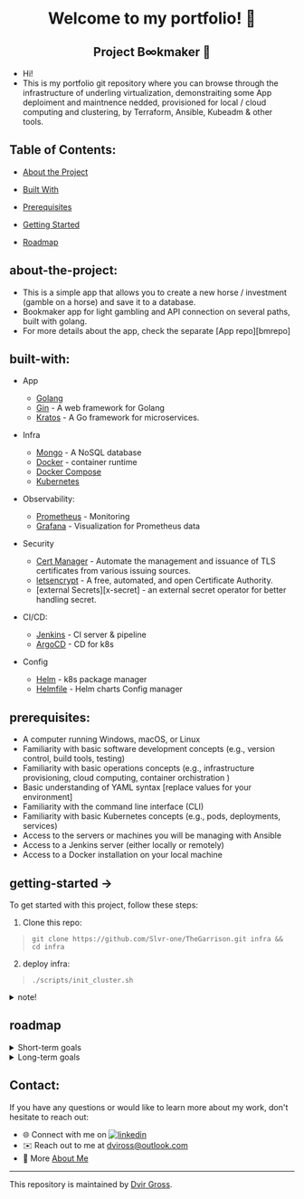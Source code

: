 <div align="center">

# Welcome to my portfolio! 👋

## Project B∞kmaker 📖

</div>

* Hi! 
* This is my portfolio git repository where you can browse through the infrastructure of underling virtualization, demonstraiting some App deploiment and maintnence nedded, provisioned for local / cloud computing and clustering, by Terraform, Ansible, Kubeadm & other tools.

## Table of Contents:

* [About the Project](#about-the-project)
* [Built With](#built-with)

* [Prerequisites](#prerequisites)
* [Getting Started](#getting-started)
* [Roadmap](#roadmap)


## about-the-project:
* This is a simple app that allows you to create a new horse / investment (gamble on a horse) and save it to a database.
* Bookmaker app for light gambling and API connection on several paths, built with golang.
* For more details about the app, check the separate [App repo][bmrepo]


## built-with:
* App
  * [Golang][go] 
  * [Gin][gin] - A web framework for Golang
  * [Kratos][kratos] - A Go framework for microservices.
  <!-- * [Gorm](https://gorm.io/) -->
  <!-- * [JWT](https://jwt.io/) -->
* Infra 
  * [Mongo][mongo-go-d] - A NoSQL database
  * [Docker][docker] - container runtime
  * [Docker Compose][docker-compose]
  * [Kubernetes][k8s]
* Observability:
  * [Prometheus][prome] - Monitoring
  * [Grafana][grafana] - Visualization for Prometheus data
  <!-- * [ELK Stack][elk] - A monitoring system that is known for its ease of use and scalability. -->
* Security
  * [Cert Manager][cert-manager] - Automate the management and issuance of TLS certificates from various issuing sources.
  * [letsencrypt][letsencrypt] - A free, automated, and open Certificate Authority.
  <!-- * [Traefik][traefik] - A modern HTTP reverse proxy and load balancer made to deploy microservices with ease. -->
  <!-- * [Keycloak][keycloak] - A modern identity and access management solution. -->
  * [external Secrets][x-secret] - an external secret operator for better handling secret.

* CI/CD:
  * [Jenkins][jenkins] - CI server & pipeline
  * [ArgoCD][argocd] - CD for k8s
  <!-- * [ArgoCD Image Updater](https://github.com/argoproj-labs/argocd-image-updater) -->
  <!-- * [ArgoCD Notifications](https://argoproj-labs.github.io/argocd-notifications/) -->
* Config
  <!-- * [Kustomize][kusto] - Customizing k8s configurations -->
  * [Helm][helm] - k8s package manager
  <!-- * [Ansible][ansible] - Configuration management tool -->
  * [Helmfile][helmf] - Helm charts Config manager

    
## prerequisites:
<!-- TODO -->
* A computer running Windows, macOS, or Linux
* Familiarity with basic software development concepts (e.g., version control, build tools, testing)
* Familiarity with basic operations concepts (e.g., infrastructure provisioning, cloud computing, container orchistration )
* Basic understanding of YAML syntax [replace values for your environment]
* Familiarity with the command line interface (CLI)
* Familiarity with basic Kubernetes concepts (e.g., pods, deployments, services)
* Access to the servers or machines you will be managing with Ansible
* Access to a Jenkins server (either locally or remotely)
* Access to a Docker installation on your local machine
<!-- * Familiarity with basic Jenkins concepts (e.g., pipelines, jobs, agents) -->
<!-- * Basic understanding of programming concepts (e.g., variables, functions, control flow) -->
<!-- * Access to a Kubernetes cluster (e.g., Minikube, GKE, EKS) -->
<!-- - Familiarity with golang syntax and concepts -->
<!-- - Basic understanding of object-oriented programming -->

## getting-started -> 
<!-- TODO -->
To get started with this project, follow these steps:
1. Clone this repo: 
> `git clone https://github.com/Slvr-one/TheGarrison.git infra && cd infra`
2. deploy infra:
> `./scripts/init_cluster.sh`
<!-- 3. config infra:
> `./scripts/config_cluster.sh` -->
<details>
<summary>note!</summary>
[make sure to set vars in the scripts to fit yourself]
</details>

## roadmap 
<!-- TODO -->
<details>
<summary>Short-term goals</summary>

- Implement user authentication
- Add support for static file serving
- Improve error handling & logging into elk
- Organize into dirs
- Add comments
</details>

<details>
<summary>Long-term goals</summary>

- Integrate with third-party APIs
- Implement a recommendation engine
- Scale the application to handle high traffic
- add tools:
  - general:
    - cespare / reflex
  - go:
    - alpeb / go-finance
    - goreleaser / goreleaser
  - k8s:
    - nabsul / k8s-ecr-login-renew
    - aquasecurity / trivy
    - avsthiago / kopylot
    - uber-archive / makisu
</details>

## Contact:
If you have any questions or would like to learn more about my work, don't hesitate to reach out:

- 🌐 Connect with me on [![linkedin](https://img.shields.io/badge/linkedin-0A66C2?style=for-the-badge&logo=linkedin&logoColor=white)](https://www.linkedin.com/in/dvir-gross-929252224/)
- ✉️ Reach out to me at [dviross@outlook.com](mailto:dviross@outlook.com)
- 🌟 More [About Me](https://github.com/Slvr-one/Slvr-one/blob/main/README.md)


---
This repository is maintained by [Dvir Gross](https://github.com/Slvr-one). 

[go]: https://golang.org/
[gin]: https://github.com/gin-gonic/gin
[kratos]: github.com/go-kratos/kratos/v2

<!-- [nginx]: https://www.nginx.com/ -->

[mongo-go-d]: https://github.com/mongodb/mongo-go-driver
[docker]: https://www.docker.com/
[docker-compose]: https://docs.docker.com/compose/
[k8s]: https://kubernetes.io/
 
[cert-manager]: https://cert-manager.io/
[letsencrypt]: https://letsencrypt.org/
<!-- [x-secret]: https://external-secrets.io/v0.8.0/ -->

[prome]: https://prometheus.io/
[grafana]: https://grafana.com/
<!-- [elk]: https://www.elastic.co/what-is/elk-stack -->

<!-- [fluentd]: https://www.fluentd.org/ -->
<!-- [fluent-bit]: https://fluentbit.io/ -->


<!-- [traefik]: https://traefik.io/ -->

[jenkins]: https://www.jenkins.io/
[argocd]: https://argoproj.github.io/argo-cd/

[kusto]: https://kustomize.io/
[helm]: https://helm.sh/
[ansible]: https://www.ansible.com/
[helmf]: https://helmfile.readthedocs.io/en/latest/